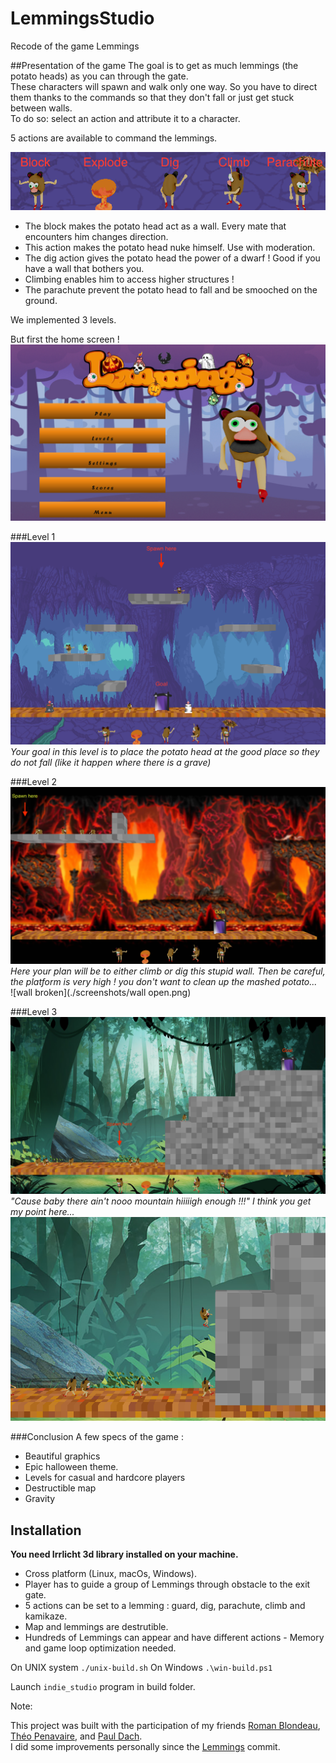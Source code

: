 # LemmingsStudio
Recode of the game Lemmings

##Presentation of the game
The goal is to get as much lemmings (the potato heads) as you can through the gate. 
\
These characters will spawn and walk only one way. 
So you have to direct them thanks to the commands so that they don't fall or just get stuck between walls.
\
To do so: select an action and attribute it to a character.

5 actions are available to command the lemmings.

![actions](./screenshots/actions.png)

- The block makes the potato head act as a wall. Every mate that encounters him changes direction.
- This action makes the potato head nuke himself. Use with moderation.
- The dig action gives the potato head the power of a dwarf ! Good if you have a wall that bothers you.
- Climbing enables him to access higher structures !
- The parachute prevent the potato head to fall and be smooched on the ground.

We implemented 3 levels.

But first the home screen !
![homescreen](./screenshots/homescreen.png)

###Level 1
![level 1](./screenshots/level1.png)
*Your goal in this level is to place the potato head at the good place so they do not fall 
(like it happen where there is a grave)*

###Level 2
![level 2](./screenshots/level2.png)
*Here your plan will be to either climb or dig this stupid wall. Then be careful, the platform is very high ! you don't want to clean up the mashed potato...*
\
![wall broken](./screenshots/wall open.png)

###Level 3
![level 3](./screenshots/level3.png)
*"Cause baby there ain't nooo mountain hiiiiigh enough !!!" I think you get my point here...*
\
![climbing](./screenshots/climbing.png)

###Conclusion
A few specs of the game :
- Beautiful graphics
- Epic halloween theme.
- Levels for casual and hardcore players
- Destructible map
- Gravity

## Installation
**You need Irrlicht 3d library installed on your machine.**

- Cross platform (Linux, macOs, Windows).
- Player has to guide a group of Lemmings through obstacle to the exit gate.
- 5 actions can be set to a lemming : guard, dig, parachute, climb and kamikaze.
- Map and lemmings are destrutible.
- Hundreds of Lemmings can appear and have different actions - Memory and game loop optimization needed.

On UNIX system
`./unix-build.sh`
On Windows
`.\win-build.ps1`

Launch `indie_studio` program in build folder.

Note:

This project was built with the participation of my friends [Roman Blondeau](https://github.com/RomanBlondeau), [Théo Penavaire](https://github.com/theo-pnv), and [Paul Dach](https://github.com/PaulDach).
\
I did some improvements personally since the [Lemmings](https://github.com/VictorDebray/LemmingsStudio/commit/3ea2be30bf1998f825cde673c819c2638574eef8) commit.